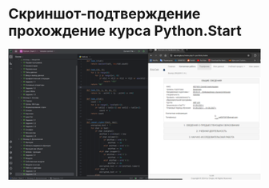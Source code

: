 # Скриншот-подтверждение прохождение курса Python.Start


![alt text](https://github.com/SergeyFeduk/OPD_PythonCourse/blob/main/Sample.PNG?raw=true)
